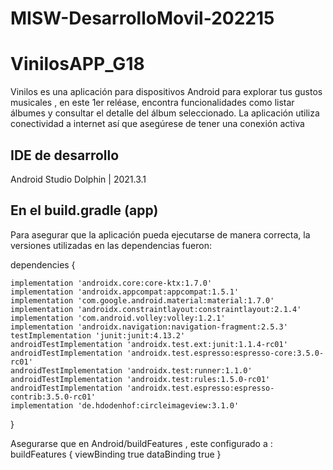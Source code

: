 # MISW-DesarrolloMovil-202215

# VinilosAPP_G18
Vinilos es una aplicación para dispositivos Android para explorar tus gustos musicales , en este 1er reléase, encontra funcionalidades como listar álbumes y consultar el detalle del álbum seleccionado.
La aplicación utiliza conectividad a internet así que asegúrese de tener una conexión  activa

## IDE de desarrollo
Android Studio Dolphin | 2021.3.1

## En el build.gradle (app)
Para asegurar que la aplicación pueda ejecutarse de manera correcta, la versiones utilizadas en las dependencias fueron:

dependencies {

    implementation 'androidx.core:core-ktx:1.7.0'
    implementation 'androidx.appcompat:appcompat:1.5.1'
    implementation 'com.google.android.material:material:1.7.0'
    implementation 'androidx.constraintlayout:constraintlayout:2.1.4'
    implementation 'com.android.volley:volley:1.2.1'
    implementation 'androidx.navigation:navigation-fragment:2.5.3'
    testImplementation 'junit:junit:4.13.2'
    androidTestImplementation 'androidx.test.ext:junit:1.1.4-rc01'
    androidTestImplementation 'androidx.test.espresso:espresso-core:3.5.0-rc01'
    androidTestImplementation 'androidx.test:runner:1.1.0'
    androidTestImplementation 'androidx.test:rules:1.5.0-rc01'
    androidTestImplementation 'androidx.test.espresso:espresso-contrib:3.5.0-rc01'
    implementation 'de.hdodenhof:circleimageview:3.1.0'
}

Asegurarse que en Android/buildFeatures , este configurado a :
buildFeatures {
    viewBinding true
    dataBinding true
}
